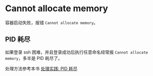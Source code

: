 # Cannot allocate memory

容器启动失败，报错 `Cannot allocate memory`。

## PID 耗尽

如果登录 ssh 困难，并且登录成功后执行任意命名经常报 `Cannot allocate memory`，多半是 PID 耗尽了。

处理方法参考本书 [处理实践: PID 耗尽](../handle/pid-full.md)
